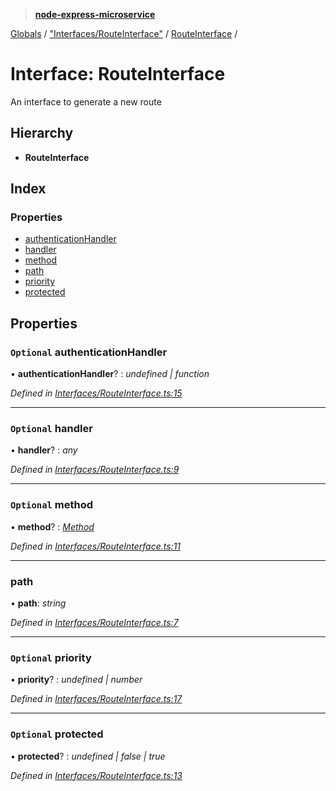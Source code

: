> **[node-express-microservice](../README.md)**

[Globals](../globals.md) / ["Interfaces/RouteInterface"](../modules/_interfaces_routeinterface_.md) / [RouteInterface](_interfaces_routeinterface_.routeinterface.md) /

# Interface: RouteInterface

An interface to generate a new route

## Hierarchy

* **RouteInterface**

## Index

### Properties

* [authenticationHandler](_interfaces_routeinterface_.routeinterface.md#optional-authenticationhandler)
* [handler](_interfaces_routeinterface_.routeinterface.md#optional-handler)
* [method](_interfaces_routeinterface_.routeinterface.md#optional-method)
* [path](_interfaces_routeinterface_.routeinterface.md#path)
* [priority](_interfaces_routeinterface_.routeinterface.md#optional-priority)
* [protected](_interfaces_routeinterface_.routeinterface.md#optional-protected)

## Properties

### `Optional` authenticationHandler

• **authenticationHandler**? : *undefined | function*

*Defined in [Interfaces/RouteInterface.ts:15](https://github.com/lukebellamy053/express-microservice/blob/f7a5771/src/Interfaces/RouteInterface.ts#L15)*

___

### `Optional` handler

• **handler**? : *any*

*Defined in [Interfaces/RouteInterface.ts:9](https://github.com/lukebellamy053/express-microservice/blob/f7a5771/src/Interfaces/RouteInterface.ts#L9)*

___

### `Optional` method

• **method**? : *[Method](../enums/_enums_method_.method.md)*

*Defined in [Interfaces/RouteInterface.ts:11](https://github.com/lukebellamy053/express-microservice/blob/f7a5771/src/Interfaces/RouteInterface.ts#L11)*

___

###  path

• **path**: *string*

*Defined in [Interfaces/RouteInterface.ts:7](https://github.com/lukebellamy053/express-microservice/blob/f7a5771/src/Interfaces/RouteInterface.ts#L7)*

___

### `Optional` priority

• **priority**? : *undefined | number*

*Defined in [Interfaces/RouteInterface.ts:17](https://github.com/lukebellamy053/express-microservice/blob/f7a5771/src/Interfaces/RouteInterface.ts#L17)*

___

### `Optional` protected

• **protected**? : *undefined | false | true*

*Defined in [Interfaces/RouteInterface.ts:13](https://github.com/lukebellamy053/express-microservice/blob/f7a5771/src/Interfaces/RouteInterface.ts#L13)*